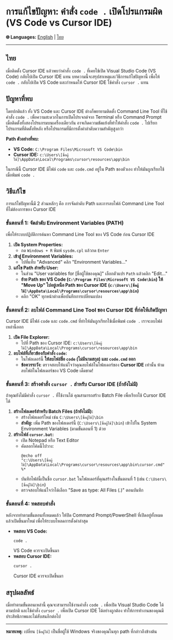 # การแก้ไขปัญหา: คำสั่ง `code .` เปิดโปรแกรมผิด (VS Code vs Cursor IDE)

<!-- Language Selection -->
**🌐 Languages:** [English](README.md) | [ไทย](#ไทย)

---

## ไทย

เมื่อติดตั้ง Cursor IDE แล้วพบว่าคำสั่ง `code .` ที่เคยใช้เปิด Visual Studio Code (VS Code) กลับไปเปิด Cursor IDE แทน บทความนี้จะสรุปสาเหตุและวิธีการแก้ไขปัญหานี้ เพื่อให้ `code .` กลับไปเปิด VS Code และกำหนดให้ Cursor IDE ใช้คำสั่ง `cursor .` แทน

## ปัญหาที่พบ

โดยปกติแล้ว ทั้ง VS Code และ Cursor IDE ต่างก็พยายามติดตั้ง Command Line Tool ที่ใช้คำสั่ง `code .` เพื่อความสะดวกในการเปิดโปรเจกต์จาก Terminal หรือ Command Prompt เมื่อติดตั้งทั้งสองโปรแกรมบนเครื่องเดียวกัน อาจเกิดความขัดแย้งที่ทำให้คำสั่ง `code .` ไปเรียกโปรแกรมที่ติดตั้งทีหลัง หรือโปรแกรมที่มีการตั้งค่าลำดับความสำคัญสูงกว่า

**Path ตัวอย่างที่พบ:**

* **VS Code:** `C:\Program Files\Microsoft VS Code\bin`
* **Cursor IDE:** `c:\Users\[ชื่อผู้ใช้]\AppData\Local\Programs\cursor\resources\app\bin`

ในกรณีนี้ Cursor IDE มีไฟล์ `code` และ `code.cmd` อยู่ใน Path ของตัวเอง ทำให้มันถูกเรียกใช้เมื่อพิมพ์ `code .`

## วิธีแก้ไข

การแก้ไขปัญหานี้มี 2 ส่วนหลักๆ คือ การจัดลำดับ Path และการลบไฟล์ Command Line Tool ที่ไม่ต้องการของ Cursor IDE

### ขั้นตอนที่ 1: จัดลำดับ Environment Variables (PATH)

เพื่อให้ระบบปฏิบัติการค้นหา Command Line Tool ของ VS Code ก่อน Cursor IDE

1.  **เปิด System Properties:**
    * กด `Windows + R` พิมพ์ `sysdm.cpl` แล้วกด `Enter`
2.  **เข้าสู่ Environment Variables:**
    * ไปที่แท็บ "Advanced" คลิก "Environment Variables..."
3.  **แก้ไข Path สำหรับ User:**
    * ในส่วน "User variables for [ชื่อผู้ใช้ของคุณ]" เลือกตัวแปร `Path` แล้วคลิก "Edit..."
    * **ย้าย Path ของ VS Code (`C:\Program Files\Microsoft VS Code\bin`) ให้ "Move Up" ไปอยู่เหนือ Path ของ Cursor IDE (`c:\Users\[ชื่อผู้ใช้]\AppData\Local\Programs\cursor\resources\app\bin`)**
    * คลิก "OK" ทุกหน้าต่างเพื่อบันทึกการเปลี่ยนแปลง

### ขั้นตอนที่ 2: ลบไฟล์ Command Line Tool ของ Cursor IDE ที่ก่อให้เกิดปัญหา

Cursor IDE มีไฟล์ `code` และ `code.cmd` ที่ทำให้มันถูกเรียกใช้เมื่อพิมพ์ `code .` เราจะลบไฟล์เหล่านี้ออก

1.  **เปิด File Explorer:**
    * ไปที่ Path ของ Cursor IDE: `c:\Users\[ชื่อผู้ใช้]\AppData\Local\Programs\cursor\resources\app\bin`
2.  **ลบไฟล์ที่เกี่ยวข้องกับคำสั่ง `code`:**
    * ในโฟลเดอร์นี้ **ให้ลบไฟล์ชื่อ `code` (ไม่มีนามสกุล) และ `code.cmd` ออก**
    * **ข้อควรระวัง:** ตรวจสอบให้แน่ใจว่าคุณลบไฟล์ในโฟลเดอร์ของ **Cursor IDE** เท่านั้น ห้ามลบไฟล์ในโฟลเดอร์ของ VS Code เด็ดขาด!

### ขั้นตอนที่ 3: สร้างคำสั่ง `cursor .` สำหรับ Cursor IDE (ถ้ายังไม่มี)

ถ้าคุณยังไม่มีคำสั่ง `cursor .` ที่ใช้งานได้ คุณสามารถสร้าง Batch File เพื่อเรียกใช้ Cursor IDE ได้

1.  **สร้างโฟลเดอร์สำหรับ Batch Files (ถ้ายังไม่มี):**
    * สร้างโฟลเดอร์ใหม่ เช่น `C:\Users\[ชื่อผู้ใช้]\bin`
    * **สำคัญ:** เพิ่ม Path ของโฟลเดอร์นี้ (`C:\Users\[ชื่อผู้ใช้]\bin`) เข้าไปใน System Environment Variables (ตามขั้นตอนที่ 1) ด้วย
2.  **สร้างไฟล์ `cursor.bat`:**
    * เปิด Notepad หรือ Text Editor
    * คัดลอกโค้ดนี้ไปวาง:
        ```batch
        @echo off
        "c:\Users\[ชื่อผู้ใช้]\AppData\Local\Programs\cursor\resources\app\bin\cursor.cmd" %*
        ```
    * บันทึกไฟล์นี้เป็นชื่อ `cursor.bat` ในโฟลเดอร์ที่คุณสร้างในขั้นตอนที่ 1 (เช่น `C:\Users\[ชื่อผู้ใช้]\bin`)
    * ตรวจสอบให้แน่ใจว่าได้เลือก "Save as type: All Files (*.*)" ตอนบันทึก

### ขั้นตอนที่ 4: ทดสอบคำสั่ง

หลังจากทำตามขั้นตอนทั้งหมดแล้ว ให้ปิด Command Prompt/PowerShell ที่เปิดอยู่ทั้งหมด แล้วเปิดขึ้นมาใหม่ เพื่อให้ระบบโหลดการตั้งค่าล่าสุด

* **ทดสอบ VS Code:**
    ```bash
    code .
    ```
    VS Code ควรจะเปิดขึ้นมา
* **ทดสอบ Cursor IDE:**
    ```bash
    cursor .
    ```
    Cursor IDE ควรจะเปิดขึ้นมา

## สรุปผลลัพธ์

เมื่อทำตามขั้นตอนเหล่านี้ คุณจะสามารถใช้งานคำสั่ง `code .` เพื่อเปิด Visual Studio Code ได้ตามปกติ และใช้คำสั่ง `cursor .` เพื่อเปิด Cursor IDE ได้อย่างถูกต้อง ทำให้การทำงานของคุณมีประสิทธิภาพและไม่สับสนอีกต่อไป

---

**หมายเหตุ:** เปลี่ยน `[ชื่อผู้ใช้]` เป็นชื่อผู้ใช้ Windows จริงของคุณในทุก path ที่กล่าวถึงข้างต้น

